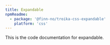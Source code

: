 ```yaml
---
title: Expandable
npmReadme:
  - package: '@finn-no/troika-css-expandable'
    platform: 'css'
---
```


This is the code documentation for expandable.
